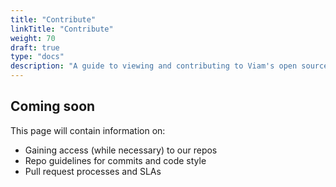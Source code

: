 ```yaml
---
title: "Contribute"
linkTitle: "Contribute"
weight: 70
draft: true
type: "docs"
description: "A guide to viewing and contributing to Viam's open source efforts."
---
```

## Coming soon

This page will contain information on:

- Gaining access (while necessary) to our repos
- Repo guidelines for commits and code style
- Pull request processes and SLAs
